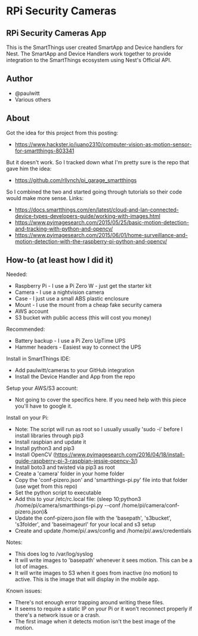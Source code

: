 # RPi Security Cameras

## RPi Security Cameras App
This is the SmartThings user created SmartApp and Device handlers for Nest.
The SmartApp and Device Handlers work together to provide integration to the SmartThings ecosystem using Nest's Official API.

## Author
* @paulwitt
* Various others

## About
Got the idea for this project from this posting:
* https://www.hackster.io/juano2310/computer-vision-as-motion-sensor-for-smartthings-803341

But it doesn't work.  So I tracked down what I'm pretty sure is the repo that gave him the idea:
* https://github.com/rllynch/pi_garage_smartthings

So I combined the two and started going through tutorials so their code would make more sense.  Links:
* https://docs.smartthings.com/en/latest/cloud-and-lan-connected-device-types-developers-guide/working-with-images.html
* https://www.pyimagesearch.com/2015/05/25/basic-motion-detection-and-tracking-with-python-and-opencv/
* https://www.pyimagesearch.com/2015/06/01/home-surveillance-and-motion-detection-with-the-raspberry-pi-python-and-opencv/

## How-to (at least how I did it)
Needed:
* Raspberry Pi - I use a Pi Zero W - just get the starter kit
* Camera - I use a nightvision camera
* Case - I just use a small ABS plastic enclosure
* Mount - I use the mount from a cheap fake security camera
* AWS account
* S3 bucket with public access (this will cost you money)

Recommended:
* Battery backup - I use a Pi Zero UpTime UPS
* Hammer headers - Easiest way to connect the UPS

Install in SmartThings IDE:
* Add paulwitt/cameras to your GitHub integration
* Install the Device Handler and App from the repo

Setup your AWS/S3 account:
* Not going to cover the specifics here.  If you need help with this piece you'll have to google it.

Install on your Pi:
* Note: The script will run as root so I usually usually 'sudo -i' before I install libraries through pip3
* Install raspbian and update it
* Install python3 and pip3
* Install OpenCV (https://www.pyimagesearch.com/2016/04/18/install-guide-raspberry-pi-3-raspbian-jessie-opencv-3/)
* Install boto3 and twisted via pip3 as root
* Create a 'camera' folder in your home folder
* Copy the 'conf-pizero.json' and 'smartthings-pi.py' file into that folder (use wget from this repo)
* Set the python script to executable
* Add this to your /etc/rc.local file: (sleep 10;python3 /home/pi/camera/smartthings-pi.py --conf /home/pi/camera/conf-pizero.json)&
* Update the conf-pizero.json file with the 'basepath', 's3bucket', 's3folder', and 'baseimageurl' for your local and s3 setup
* Create and update /home/pi/.aws/config and /home/pi/.aws/credentials

Notes:
* This does log to /var/log/syslog
* It will write images to 'basepath' whenever it sees motion.  This can be a lot of images.
* It will write images to S3 when it goes from inactive (no motion) to active.  This is the image that will display in the mobile app.

Known issues:
* There's not enough error trapping around writing these files.
* It seems to require a static IP on your Pi or it won't reconnect properly if there's a network issue or a crash.
* The first image when it detects motion isn't the best image of the motion.
